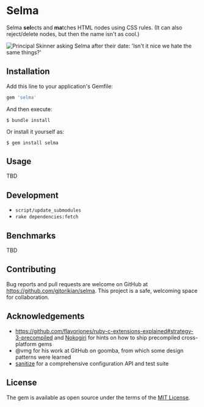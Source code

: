 # Selma

Selma **sel**ects and **ma**tches HTML nodes using CSS rules. (It can also reject/delete nodes, but then the name isn't as cool.)

![Principal Skinner asking Selma after their date: 'Isn\'t it nice we hate the same things?'](https://s11.favim.com/orig/7/776/7763/77638/selma-bouvier-patty-bouvier-seymour-skinner-Favim.com-7763869.jpg)

## Installation

Add this line to your application's Gemfile:

```ruby
gem 'selma'
```

And then execute:

    $ bundle install

Or install it yourself as:

    $ gem install selma

## Usage

TBD

## Development

* `script/update_submodules`
* `rake dependencies:fetch`

## Benchmarks

TBD

## Contributing

Bug reports and pull requests are welcome on GitHub at https://github.com/gjtorikian/selma. This project is a safe, welcoming space for collaboration.

## Acknowledgements

* https://github.com/flavorjones/ruby-c-extensions-explained#strategy-3-precompiled and [Nokogiri](https://github.com/sparklemotion/nokogiri) for hints on how to ship precompiled cross-platform gems
* @vmg for his work at GitHub on goomba, from which some design patterns were learned
* [sanitize](https://github.com/rgrove/sanitize) for a comprehensive configuration API and test suite

## License

The gem is available as open source under the terms of the [MIT License](https://opensource.org/licenses/MIT).
